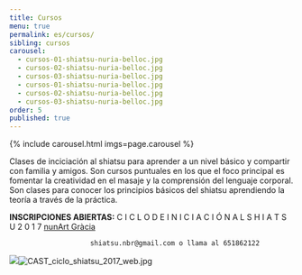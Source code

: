 ```yaml
---
title: Cursos
menu: true
permalink: es/cursos/
sibling: cursos
carousel:
  - cursos-01-shiatsu-nuria-belloc.jpg
  - cursos-02-shiatsu-nuria-belloc.jpg
  - cursos-03-shiatsu-nuria-belloc.jpg
  - cursos-01-shiatsu-nuria-belloc.jpg
  - cursos-02-shiatsu-nuria-belloc.jpg
  - cursos-03-shiatsu-nuria-belloc.jpg
order: 5
published: true
---
```


{% include carousel.html imgs=page.carousel %}

Clases de inciciación al shiatsu para aprender a un nivel básico y compartir con familia y amigos. Son cursos puntuales en los que el foco principal es fomentar la creatividad en el masaje y la comprensión del lenguaje corporal. Son clases para conocer los principios básicos del shiatsu aprendiendo la teoría a través de la práctica.

**INSCRIPCIONES ABIERTAS:** C I C L O    D E  I N I C I A C I Ó N   A L   S H I A T S U   2 0 1 7 [nunArt Gràcia](http://nunartbcn.com/ca/)

                        shiatsu.nbr@gmail.com o llama al 651862122 

![]({{site.baseurl}}/image/CAST_ciclo_shiatsu_2017_web.jpg)![CAST_ciclo_shiatsu_2017_web.jpg]({{site.baseurl}}/image/CAST_ciclo_shiatsu_2017_web.jpg)
